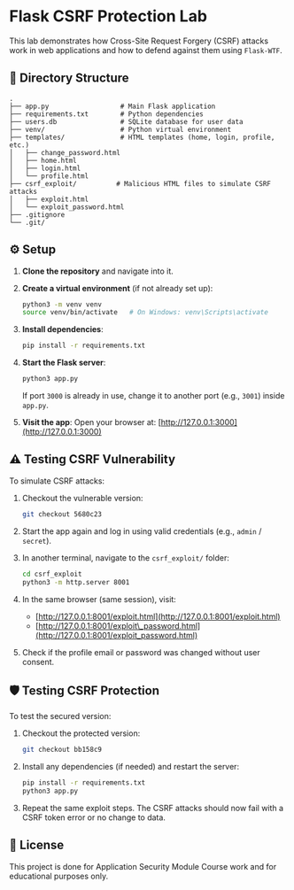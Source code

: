 # Flask CSRF Protection Lab

This lab demonstrates how Cross-Site Request Forgery (CSRF) attacks work in web applications and how to defend against them using `Flask-WTF`.

## 📁 Directory Structure

```
.
├── app.py                  # Main Flask application
├── requirements.txt        # Python dependencies
├── users.db                # SQLite database for user data
├── venv/                   # Python virtual environment
├── templates/              # HTML templates (home, login, profile, etc.)
│   ├── change_password.html
│   ├── home.html
│   ├── login.html
│   └── profile.html
├── csrf_exploit/          # Malicious HTML files to simulate CSRF attacks
│   ├── exploit.html
│   └── exploit_password.html
├── .gitignore
└── .git/
```

## ⚙️ Setup

1. **Clone the repository** and navigate into it.

2. **Create a virtual environment** (if not already set up):

   ```bash
   python3 -m venv venv
   source venv/bin/activate   # On Windows: venv\Scripts\activate
   ```

3. **Install dependencies**:

   ```bash
   pip install -r requirements.txt
   ```

4. **Start the Flask server**:

   ```bash
   python3 app.py
   ```

   If port `3000` is already in use, change it to another port (e.g., `3001`) inside `app.py`.

5. **Visit the app**:
   Open your browser at: [http://127.0.0.1:3000](http://127.0.0.1:3000)

## ⚠️ Testing CSRF Vulnerability

To simulate CSRF attacks:

1. Checkout the vulnerable version:

   ```bash
   git checkout 5680c23
   ```

2. Start the app again and log in using valid credentials (e.g., `admin` / `secret`).

3. In another terminal, navigate to the `csrf_exploit/` folder:

   ```bash
   cd csrf_exploit
   python3 -m http.server 8001
   ```

4. In the same browser (same session), visit:

   * [http://127.0.0.1:8001/exploit.html](http://127.0.0.1:8001/exploit.html)
   * [http://127.0.0.1:8001/exploit\_password.html](http://127.0.0.1:8001/exploit_password.html)

5. Check if the profile email or password was changed without user consent.

## 🛡️ Testing CSRF Protection

To test the secured version:

1. Checkout the protected version:

   ```bash
   git checkout bb158c9
   ```

2. Install any dependencies (if needed) and restart the server:

   ```bash
   pip install -r requirements.txt
   python3 app.py
   ```

3. Repeat the same exploit steps. The CSRF attacks should now fail with a CSRF token error or no change to data.

## 📜 License

This project is done for Application Security Module Course work and for educational purposes only.